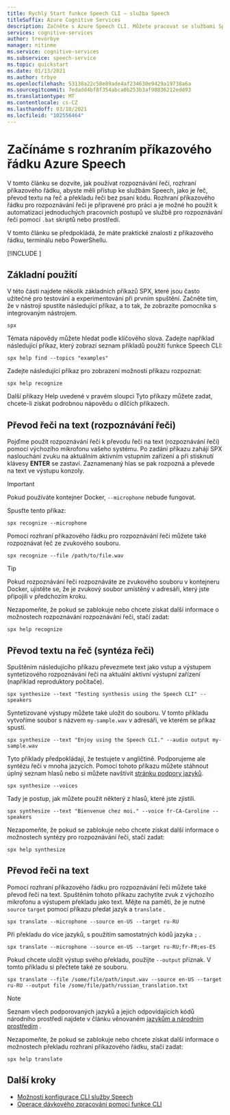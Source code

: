 ```yaml
---
title: Rychlý Start funkce Speech CLI – služba Speech
titleSuffix: Azure Cognitive Services
description: Začněte s Azure Speech CLI. Můžete pracovat se službami Speech, jako je řeč, převod textu na řeč a překlady řeči bez psaní kódu.
services: cognitive-services
author: trevorbye
manager: nitinme
ms.service: cognitive-services
ms.subservice: speech-service
ms.topic: quickstart
ms.date: 01/13/2021
ms.author: trbye
ms.openlocfilehash: 53138a22c58e89ade4af234630e9429a19738a6a
ms.sourcegitcommit: 7edadd4bf8f354abca0b253b3af98836212edd93
ms.translationtype: MT
ms.contentlocale: cs-CZ
ms.lasthandoff: 03/10/2021
ms.locfileid: "102556464"
---
```

# <a name="get-started-with-the-azure-speech-cli"></a>Začínáme s rozhraním příkazového řádku Azure Speech

V tomto článku se dozvíte, jak používat rozpoznávání řeči, rozhraní příkazového řádku, abyste měli přístup ke službám Speech, jako je řeč, převod textu na řeč a překladu řeči bez psaní kódu. Rozhraní příkazového řádku pro rozpoznávání řeči je připravené pro práci a je možné ho použít k automatizaci jednoduchých pracovních postupů ve službě pro rozpoznávání řeči pomocí `.bat` skriptů nebo prostředí.

V tomto článku se předpokládá, že máte praktické znalosti z příkazového řádku, terminálu nebo PowerShellu.

[!INCLUDE [](includes/spx-setup.md)]

## <a name="basic-usage"></a>Základní použití

V této části najdete několik základních příkazů SPX, které jsou často užitečné pro testování a experimentování při prvním spuštění. Začněte tím, že v nástroji spustíte následující příkaz, a to tak, že zobrazíte pomocníka s integrovaným nástrojem.

```console
spx
```

Témata nápovědy můžete hledat podle klíčového slova. Zadejte například následující příkaz, který zobrazí seznam příkladů použití funkce Speech CLI:

```console
spx help find --topics "examples"
```

Zadejte následující příkaz pro zobrazení možností příkazu rozpoznat:

```console
spx help recognize
```

Další příkazy Help uvedené v pravém sloupci Tyto příkazy můžete zadat, chcete-li získat podrobnou nápovědu o dílčích příkazech.

## <a name="speech-to-text-speech-recognition"></a>Převod řeči na text (rozpoznávání řeči)

Pojďme použít rozpoznávání řeči k převodu řeči na text (rozpoznávání řeči) pomocí výchozího mikrofonu vašeho systému. Po zadání příkazu zahájí SPX naslouchání zvuku na aktuálním aktivním vstupním zařízení a při stisknutí klávesy **ENTER** se zastaví. Zaznamenaný hlas se pak rozpozná a převede na text ve výstupu konzoly.

>[!IMPORTANT]
> Pokud používáte kontejner Docker, `--microphone` nebude fungovat.

Spusťte tento příkaz:

```console
spx recognize --microphone
```

Pomocí rozhraní příkazového řádku pro rozpoznávání řeči můžete také rozpoznávat řeč ze zvukového souboru.

```console
spx recognize --file /path/to/file.wav
```

> [!TIP]
> Pokud rozpoznávání řeči rozpoznáváte ze zvukového souboru v kontejneru Docker, ujistěte se, že je zvukový soubor umístěný v adresáři, který jste připojili v předchozím kroku.

Nezapomeňte, že pokud se zablokuje nebo chcete získat další informace o možnostech rozpoznávání rozpoznávání řeči, stačí zadat:

```console
spx help recognize
```

## <a name="text-to-speech-speech-synthesis"></a>Převod textu na řeč (syntéza řeči)

Spuštěním následujícího příkazu převezmete text jako vstup a výstupem syntetizového rozpoznávání řeči na aktuální aktivní výstupní zařízení (například reproduktory počítače).

```console
spx synthesize --text "Testing synthesis using the Speech CLI" --speakers
```

Syntetizované výstupy můžete také uložit do souboru. V tomto příkladu vytvoříme soubor s názvem `my-sample.wav` v adresáři, ve kterém se příkaz spustí.

```console
spx synthesize --text "Enjoy using the Speech CLI." --audio output my-sample.wav
```

Tyto příklady předpokládají, že testujete v angličtině. Podporujeme ale syntézu řeči v mnoha jazycích. Pomocí tohoto příkazu můžete stáhnout úplný seznam hlasů nebo si můžete navštívit [stránku podpory jazyků](./language-support.md).

```console
spx synthesize --voices
```

Tady je postup, jak můžete použít některý z hlasů, které jste zjistili.

```console
spx synthesize --text "Bienvenue chez moi." --voice fr-CA-Caroline --speakers
```

Nezapomeňte, že pokud se zablokuje nebo chcete získat další informace o možnostech syntézy pro rozpoznávání řeči, stačí zadat:

```console
spx help synthesize
```

## <a name="speech-to-text-translation"></a>Převod řeči na text

Pomocí rozhraní příkazového řádku pro rozpoznávání řeči můžete také převod řeči na text. Spuštěním tohoto příkazu zachytíte zvuk z výchozího mikrofonu a výstupem překladu jako text. Mějte na paměti, že je nutné `source` `target` pomocí příkazu předat jazyk a `translate` .

```console
spx translate --microphone --source en-US --target ru-RU
```

Při překladu do více jazyků, s použitím samostatných kódů jazyka `;` .

```console
spx translate --microphone --source en-US --target ru-RU;fr-FR;es-ES
```

Pokud chcete uložit výstup svého překladu, použijte `--output` příznak. V tomto příkladu si přečtete také ze souboru.

```console
spx translate --file /some/file/path/input.wav --source en-US --target ru-RU --output file /some/file/path/russian_translation.txt
```

> [!NOTE]
> Seznam všech podporovaných jazyků a jejich odpovídajících kódů národního prostředí najdete v článku věnovaném [jazykům a národním prostředím](language-support.md) .

Nezapomeňte, že pokud se zablokuje nebo chcete získat další informace o možnostech překladu rozhraní příkazového řádku, stačí zadat:

```console
spx help translate
```

## <a name="next-steps"></a>Další kroky

* [Možnosti konfigurace CLI služby Speech](./spx-data-store-configuration.md)
* [Operace dávkového zpracování pomocí funkce CLI](./spx-batch-operations.md)
